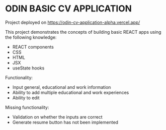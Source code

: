 # ODIN BASIC CV APPLICATION
Project deployed on https://odin-cv-application-alpha.vercel.app/

This project demonstrates the concepts of building basic REACT apps using the following knowledge:
- REACT components
- CSS
- HTML
- JSX
- useState hooks

Functionality:
- Input general, educational and work information
- Ability to add multiple educational and work experiences
- Ability to edit

Missing functionality:
- Validation on whether the inputs are correct
- Generate resume button has not been implemented
